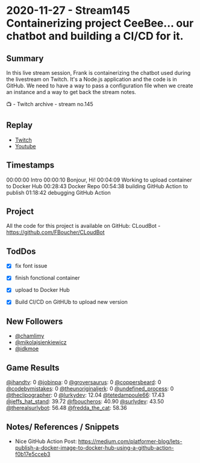 
# 2020-11-27 - Stream145 Containerizing project CeeBee... our chatbot and building a CI/CD for it.

Summary
-------

In this live stream session, Frank is containerizing the chatbot used during the livestream on Twitch. It's a Node.js application and the code is in GitHub. We need to have a way to pass a configuration file when we create an instance and a way to get back the stream notes.

📺 - Twitch archive - stream no.145

Replay
------

- [Twitch](https://www.twitch.tv/fboucheros)
- [Youtube](https://youtu.be/HBruR9lx4T0)


Timestamps
--------
00:00:00 Intro
00:00:10 Bonjour, Hi!
00:04:09 Working to upload container to Docker Hub
00:28:43 Docker Repo
00:54:38 building GitHub Action to publish
01:18:42 debugging GitHub Action
## Project

All the code for this project is available on GitHub: CLoudBot - https://github.com/FBoucher/CLoudBot

## TodDos

- [X] fix font issue
- [X] finish fonctional container
- [X] upload to Docker Hub
- [X] Build CI/CD on GitHUb to upload new version


## New Followers

- [@chamlimy](https://www.twitch.tv/chamlimy)
- [@mikolajsienkiewicz](https://www.twitch.tv/mikolajsienkiewicz)
- [@idkmoe](https://www.twitch.tv/idkmoe)

## Game Results

[@jhandtv](https://www.twitch.tv/jhandtv): 0
[@jobinpa](https://www.twitch.tv/jobinpa): 0
[@groversaurus](https://www.twitch.tv/groversaurus): 0
[@coppersbeard](https://www.twitch.tv/coppersbeard): 0
[@codebymistakes](https://www.twitch.tv/codebymistakes): 0
[@theunoriginaljerk](https://www.twitch.tv/theunoriginaljerk): 0
[@undefined_process](https://www.twitch.tv/undefined_process): 0
[@theclipographer](https://www.twitch.tv/theclipographer): 0
[@lurkydev](https://www.twitch.tv/lurkydev): 12.04
[@tetedampoule66](https://www.twitch.tv/tetedampoule66): 17.43
[@jeffs_hat_stand](https://www.twitch.tv/jeffs_hat_stand): 39.72
[@fboucheros](https://www.twitch.tv/fboucheros): 40.90
[@surlydev](https://www.twitch.tv/surlydev): 43.50
[@therealsurlybot](https://www.twitch.tv/therealsurlybot): 56.48
[@fredda_the_cat](https://www.twitch.tv/fredda_the_cat): 58.36

## Notes/ References / Snippets

- Nice GitHub Action Post: https://medium.com/platformer-blog/lets-publish-a-docker-image-to-docker-hub-using-a-github-action-f0b17e5cceb3
